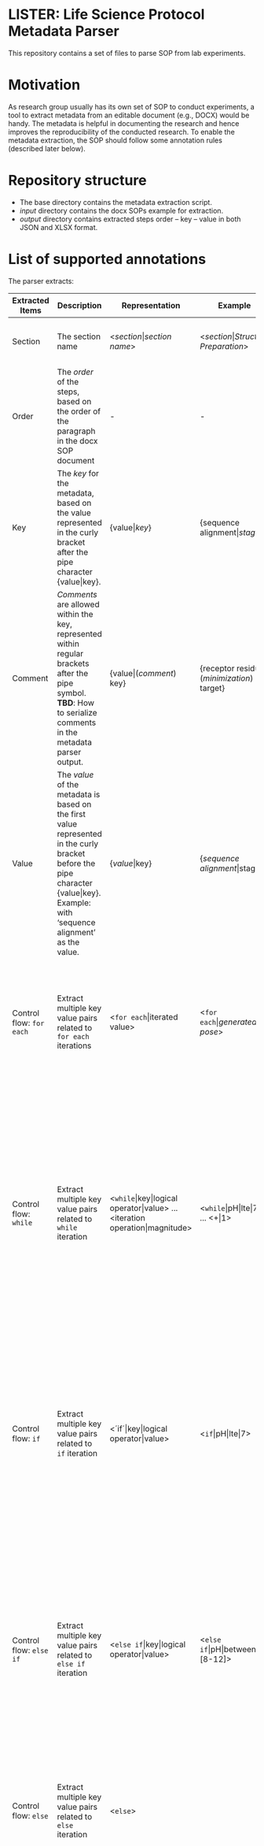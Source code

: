 # LISTER: **Li**fe **S**cience Pro**t**ocol M**e**tadata Parse**r**

This repository contains a set of files to parse SOP from lab experiments.

# Motivation

As research group usually has its own set of SOP to conduct experiments, a tool to extract metadata from an editable document (e.g., DOCX) would be handy. The metadata is helpful in documenting the research and hence improves the reproducibility of the conducted research. To enable the metadata extraction, the SOP should follow some annotation rules (described later below).

# Repository structure

- The base directory contains the metadata extraction script.
- *input* directory contains the docx SOPs example for extraction.
- *output* directory contains extracted steps order – key – value in both JSON and XLSX format.

# List of supported annotations

The parser extracts: 

| Extracted Items          | Description                                                  | Representation                                               | Example                                     | Extracted order,key,value                                    |
| ------------------------ | ------------------------------------------------------------ | ------------------------------------------------------------ | ------------------------------------------- | ------------------------------------------------------------ |
| Section                  | The section name                                             | <*section*\|*section name*>                                  | <*section*\|*Structure Preparation*>        | <ul><li> "-", *section*, *Structure Preparation*</li></ul>   |
| Order                    | The *order* of the steps, based on the order of the paragraph in the docx SOP document | -                                                            | -                                           | -                                                            |
| Key                      | The *key* for the metadata, based on the value represented in the curly bracket after the pipe character {value\|key}. | {value\|*key*}                                               | {sequence alignment\|*stage*}               | <ul><li> \<order\>, *stage*, sequence alignment</li></ul>    |
| Comment                  | *Comments* are allowed within the key, represented within regular brackets after the pipe symbol. **TBD**: How to serialize comments in the metadata parser output. | {value\|(*comment*) key}                                     | {receptor residue\|(*minimization*) target} | <ul><li> \<order\> target, receptor residue</li></ul>        |
| Value                    | The *value* of the metadata is based on the first value represented in the curly bracket before the pipe character {value\|key}. Example:  with ‘sequence alignment’ as the value. | {*value*\|key}                                               | {*sequence alignment*\|stage}               | <ul><li> \<order\>, stage, *sequence alignment*</li></ul>    |
| Control flow: `for each` | Extract multiple key value pairs related to `for each`  iterations | <`for each`\|iterated value>                                 | <`for each`\|*generated pose*>              | <ul><li>\<order\>, step type, *iteration*</li><li>\<order\>, flow type, *for each*</li><li>\<order\>, flow parameter, generated pose</li></ul> |
| Control flow:  `while`   | Extract multiple key value pairs related to `while`  iteration | \<`while`\|key\|logical operator\|value\> ... \<iteration operation\|magnitude\> | \<`while`\|pH\|lte\|7\> ... \<\+\|1\>       | <ul> <li>\<order\>, step type, *iteration*</li> <li>\<order\>, flow type, *while*</li> <li>\<order\>, flow parameter, pH</li> <li>\<order\>, flow logical parameter, lte</li> <li>\<order\>, flow compared value, 7</li> <li>\<order\>, flow operation, +, </li> <li>\<order\>, flow magnitude, 1</li> </ul> |
| Control flow: `if`       | Extract multiple key value pairs related to `if`  iteration  | \<´if´\|key\|logical operator\|value\>                       | \<`if`\|pH\|lte\|7\>                        | <ul> <li>\<order\>, step type, *conditional*</li> <li>\<order\>, flow type, *if*</li> <li>\<order\>, flow parameter, pH</li> <li>\<order\>, flow logical parameter, lte</li> <li>\<order\>, flow compared value, 7</li> </ul> |
| Control flow: `else if`  | Extract multiple key value pairs related to `else if`   iteration | \<`else if`\|key\|logical operator\|value\>                  | \<`else if`\|pH\|between\|[8-12]\>          | <ul> <li>\<order\>, step type, *conditional*</li> <li>\<order\>, flow type, *else if*</li> <li>\<order\>, flow parameter, pH</li> <li>\<order\>, flow logical parameter, between</li> <li>\<order\>, flow range, [8-12]</li><li>\<order\>,start iteration value,8</li><li>\<order\>,end iteration value,12</li> </ul> |
| Control flow: `else`     | Extract multiple key value pairs related to `else`  iteration | \<`else`\>                                                   |                                             | <ul> <li>\<order\>, step type, *conditional*</li> <li>\<order\>, flow type, *else*</li> </ul> |
| Control flow: `for`      | Extract multiple key value pairs related to `for`  iteration | <`for`\|key\|[range]\|iteration operation\|magnitude\>       | \<`for`\|pH\|\[1-7]\|\+\|1\>                | <ul> <li>\<order\>, step type, *iteration*</li> <li>\<order\>, flow type, *for*</li> <li>\<order\>, flow parameter, pH</li> <li>\<order\>, flow logical parameter, lte</li> <li>\<order\>, flow flow range, [1-7]</li> <li>\<order\>,start iteration value,1</li><li>\<order\>,end iteration value,7</li> <li>\<order\>, flow operation, +, </li> <li>\<order\>, flow magnitude, 1</li> </ul> |
|                          |                                                              |                                                              |                                             |                                                              |

The overall example of the SOP document is available in the *input/sop2.docx* file. The color in the *sop2.docx* does not play any role in the order/key/value extraction. 

# Supported operators

## Logical operator

Logical operator is used to decide whether a particular condition  is met during iteration/conditional block. It is available for `while`, `if` and `else if` control flow. The following logical operators are supported: 

- `e` : equal

- `ne`: not equal

- `lt`: less than

- `lte`: less than equal

- `gt`: greater than

- `gte`: greater than equal

- `between`: between

## Iteration operator

Iteration operator is used to change the value of compared variable during a loop.  It is available for `while` and `for`. The following iteration operators are supported:

- `+`: iteration using addition

- `-`: iteration using subtraction

- `%`: iteration using modulo

- `*`: iteration using multiplication

- `/`: iteration using division

# Document validation 

LISTER checks the following problems upon parsing, and report accordingly:

- Orphaned brackets and indicates which line the error is located.
- Mismatched data types for conditionals and iterations.
- Mismatched argument numbers for conditionals and iterations. 

# Constraints and recommendations

## Constraint

- Only one unique key per step is supported. If there are similar keys within one step, only the last pair of that key will be saved and the previous ones will be overridden (**TODO**: create a warning in the validator if a non-empty KV already existed).
- Subprocess/substep is not currently supported to simplify data storage process (or let me know if this is really necessary, providing suggestion on how to store/serialize it would be great). Any subprocess will be stored simply as a next step from its parent process.
- Some of the keys are not officially on the Amber's output parameter list (e.g., No. of atom in the used PDB molecules), but please feel free to suggest a new key. These suggested keys will be analyzed for further inclusion in metadata standard in the specific domain. 
- Avoid use of reference without explicit KV-pair (avoid e.g., "*Repeat step 1 with similar parameters*"), as this will make the metadata for that particular implicit step unextracted.
- Comments are currently not yet extracted in the parser's output but it is already parsed in the background - still need to find a way how to simplify the data serialization.

## Recommendations

- To minimize confusion regarding units of measurement (e.g., `fs` vs `ps`), please explicitly state the units as a comment within the value portion of the KV-pair, e.g., ` {0.01 (ps)|gamma_ln}`.
- Default  measurement unit should be used (e.g., `ps` instead of `fs` in e.g., AmberMD's `gamma_ln` variable). 
-  Avoid superfluous blank lines (**TODO**: Discard step numbering on an empty line/section - or implement specific step numbering functionality).

# Running the parser

1.   Create SOP according to the above annotation rules.
2.   Change the input directory/file name in the python script (2nd last line). - check ´# ADJUST INPUT/OUTPUT FILE HERE´ in the code.
3.   Change the output directory/filename (last line). - check ´# ADJUST INPUT/OUTPUT FILE HERE´ in the code.
4.   Run the script. 

# Open for discussion

1. Comments serialization, as well as representing and structuring comments in the output file.
2. The necessity of supporting substeps parsing and serialization.
3. Support for plain text format.
4. Support for markdown: 
   1. This will require redesign on how the text should be annotated, as the bracketing method will break (or requires a lot of metacharacters).
   2. On the plus side, MD is supported by eLabFTW, and since it is a non binary file, the changes can be tracked on version control system.
5. Maintaining information in the form of images, tables, figures etc.
6. Integration with eLabFTW.
7. Whether integration with SWATE and ARC is feasible.
8. Creating ontology terms from collected SOPs, and linking the keys with the ontologies.
9. How step number should be counted, e.g., should it be restarted from 1 after a new section.

# Further plans

1. Implement TODOs in this readme, and bug fixes.
2. Gather feedback from LISTER users.
3. Consult CAi and Biochemistry1 for LISTER's implementability on other labs.
4. Align the used keys with terms from an ontology, or if the term does not exist, create a new term by extending an ontology or creating a term within a new ontology.
